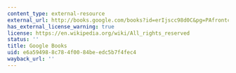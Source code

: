 ```yaml
---
content_type: external-resource
external_url: http://books.google.com/books?id=erIjscc98d0C&pg=PAfrontcover
has_external_license_warning: true
license: https://en.wikipedia.org/wiki/All_rights_reserved
status: ''
title: Google Books
uid: e6a59498-8c78-4f00-84be-edc5b7f4fec4
wayback_url: ''
---
```

